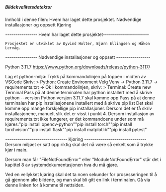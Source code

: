 ##### Bildekvalitetsdetektor #####

Innhold i denne filen:
Hvem har laget dette prosjektet.
Nødvendige installasjoner og oppsett
Kjøring


---------------- Hvem har laget dette prosjektet-----------------------

    Prosjektet er utviklet av Øyvind Holter, Bjørn Ellingsen og Håkon Lervåg.


---------------- Nødvendige installasjoner og oppsett -----------------

    
Python 3.11.7 https://www.python.org/downloads/release/python-3117/

    
Lag et python-miljø:
Trykk på kommandolinjen på toppen i midten av VSCode
Skriv: > Python: Create Environment
Velg Venv -> Python 3.11.7 -> requirements.txt -> Ok
I kommandolinjen, skriv: > Terminal: Create new Terminal
Pass på at denne terminalen har python installert med å skrive python --version
Python versjon 3.11.7 skal komme opp
Pass på at denne terminalen har pip installasjonene installert med å skrive pip list
Det skal komme opp mange forskjellige pip installasjoner. Dersom det er få skriv installasjonene,    manuelt slik det er visst i punkt 4.
Dersom installasjon av requirements.txt ikke fungerer, er det kommandoene under som må kjøres:"pip install opencv-python""pip install torch""pip install torchvision""pip install flask""pip install matplotlib""pip install pytest"

------------------------------- Kjøring -------------------------------
Dersom miljøet er satt opp riktig skal det nå være så enkelt som å trykke kjør i main.

Dersom man får "FileNotFoundError" eller "ModuleNotFoundError" står det i kapittel 8 av systemdokumentasjonen hva du må gjøre.

Ved en vellykket kjøring skal det ta noen sekunder for prosesseringen til å gå gjennom alle bildene, og man skal bli gitt en link i terminalen. Gå via denne linken for å komme til nettsiden.